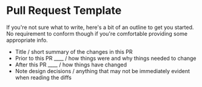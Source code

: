 # Pull Request Template

If you're not sure what to write, here's a bit of an outline to get you started.
No requirement to conform though if you're comfortable providing some
appropriate info.

- Title / short summary of the changes in this PR
- Prior to this PR ____ / how things were and why things needed to change
- After this PR ____ / how things have changed
- Note design decisions / anything that may not be immediately evident when
  reading the diffs

